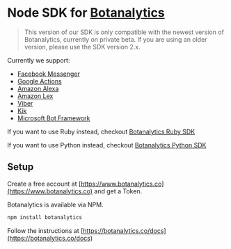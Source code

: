 # Node SDK for [Botanalytics](https://botanalytics.co)

> This version of our SDK is only compatible with the newest version of Botanalytics, currently on private beta.
> If you are using an older version, please use the SDK version 2.x.

Currently we support:

* [Facebook Messenger](https://botanalytics.co/docs#facebook-messenger)
* [Google Actions](https://botanalytics.co/docs#google-assistant)
* [Amazon Alexa](https://botanalytics.co/docs#amazon-alexa)
* [Amazon Lex](https://botanalytics.co/docs#amazon-lex)
* [Viber](https://botanalytics.co/docs#viber)
* [Kik](https://botanalytics.co/docs#kik)
* [Microsoft Bot Framework](https://botanalytics.co/docs#microsoft-bot-framework) 

If you want to use Ruby instead, checkout [Botanalytics Ruby SDK](https://github.com/botanalyticsco/ruby-sdk)

If you want to use Python instead, checkout [Botanalytics Python SDK](https://github.com/botanalytics/python-sdk)

## Setup

Create a free account at [https://www.botanalytics.co](https://www.botanalytics.co) and get a Token.

Botanalytics is available via NPM.

```bash
npm install botanalytics
```

Follow the instructions at [https://botanalytics.co/docs](https://botanalytics.co/docs)
